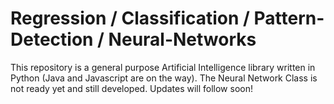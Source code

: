# Regression / Classification / Pattern-Detection / Neural-Networks

 This repository is a general purpose Artificial Intelligence library written in Python (Java and Javascript are on the way).
 The Neural Network Class is not ready yet and still developed. Updates will follow soon!
